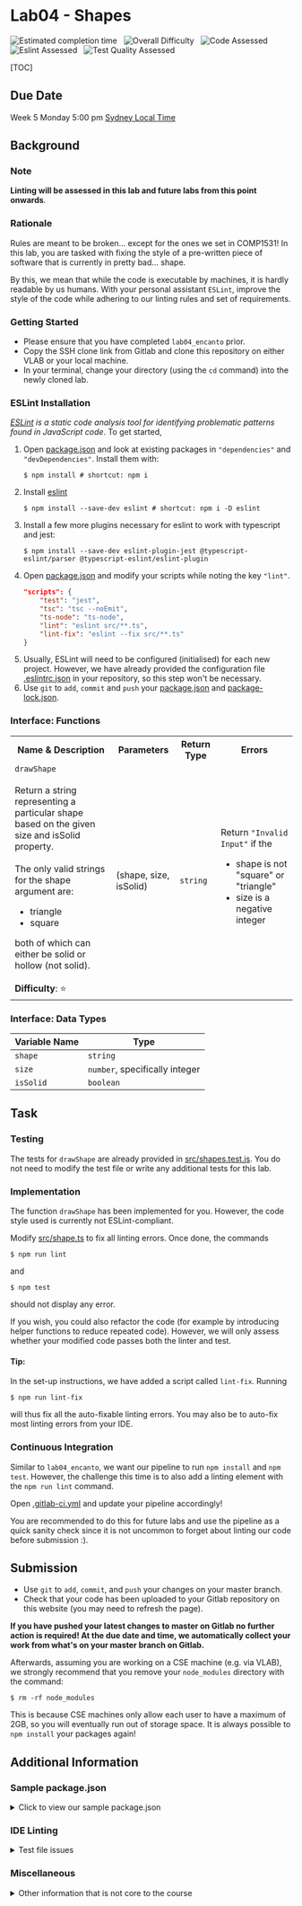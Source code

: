 # Lab04 - Shapes

![Estimated completion time](https://img.shields.io/badge/Estimated%20Time-10%20minutes-7FFF7F)
&nbsp;
![Overall Difficulty](https://img.shields.io/badge/Overall%20Difficulty-⭐-3498DB)
&nbsp;
![Code Assessed](https://img.shields.io/badge/Code%20Assessed-yes-darkgreen)
&nbsp;
![Eslint Assessed](https://img.shields.io/badge/Style%20Assessed-yes-FFC0CB)
&nbsp;
![Test Quality Assessed](https://img.shields.io/badge/Test%20Quality%20Assessed-no-FEDC56)
&nbsp;

[TOC]

## Due Date

Week 5 Monday 5:00 pm [Sydney Local Time](https://www.timeanddate.com/worldclock/australia/sydney)

## Background

### Note

**Linting will be assessed in this lab and future labs from this point onwards**.

### Rationale

Rules are meant to be broken... except for the ones we set in COMP1531! In this
lab, you are tasked with fixing the style of a pre-written piece of software
that is currently in pretty bad... shape. 

By this, we mean that while the code is executable by machines, it is hardly
readable by us humans. With your personal assistant `ESLint`, improve the style
of the code while adhering to our linting rules and set of requirements.

### Getting Started
- Please ensure that you have completed `lab04_encanto` prior.
- Copy the SSH clone link from Gitlab and clone this repository on either VLAB
or your local machine.
- In your terminal, change your directory (using the `cd` command) into the newly
cloned lab.

### ESLint Installation

*[ESLint](https://eslint.org/) is a static code analysis tool for identifying problematic patterns found in JavaScript code*. To get started,

1. Open [package.json](package.json) and look at existing packages in `"dependencies"` and `"devDependencies"`. Install them with:
    ```shell
    $ npm install # shortcut: npm i
    ```
1. Install [eslint](https://www.npmjs.com/package/eslint)
    ```shell
    $ npm install --save-dev eslint # shortcut: npm i -D eslint
    ```
1. Install a few more plugins necessary for eslint to work with typescript and jest:
    ```shell
    $ npm install --save-dev eslint-plugin-jest @typescript-eslint/parser @typescript-eslint/eslint-plugin
    ```
1. Open [package.json](package.json) and modify your scripts while noting the key `"lint"`.
    ```json
    "scripts": {
        "test": "jest",
        "tsc": "tsc --noEmit",
        "ts-node": "ts-node",
        "lint": "eslint src/**.ts",
        "lint-fix": "eslint --fix src/**.ts"
    }
    ```
1. Usually, ESLint will need to be configured (initialised) for each new project. However, we have already provided the configuration file [.eslintrc.json](.eslintrc.json) in your repository, so this step won't be necessary.
1. Use `git` to `add`, `commit` and `push` your [package.json](package.json) and [package-lock.json](package-lock.json).

### Interface: Functions

<table>
  <tr>
    <th>Name & Description</th>
    <th>Parameters</th>
    <th>Return Type</th>
    <th>Errors</th>
  </tr>
  <tr>
    <td>
        <code>drawShape</code>
        <br/><br/>
        Return a string representing a particular shape based on the given size and isSolid property.
        <br/><br/>
        The only valid strings for the shape argument are:
        <ul>
            <li>triangle</li>
            <li>square</li>
        </ul>
        both of which can either be solid or hollow (not solid).
        <br/><br/><b>Difficulty</b>: ⭐
    </td>
    <td>
        (shape, size, isSolid)
    </td>
    <td>
        <code>string</code>
    </td>
    <td>
        Return <code>"Invalid Input"</code> if the
        <ul>
            <li>shape is not "square" or "triangle"</li>
            <li>size is a negative integer</li>
        </ul>
    </td>
  </tr>
</table>

### Interface: Data Types
| Variable Name | Type |
| --- | --- |
| `shape` | `string` |
| `size` | `number`, specifically integer |
| `isSolid` | `boolean` |

## Task

### Testing

The tests for `drawShape` are already provided in [src/shapes.test.js](src/shapes.test.js).
You do not need to modify the test file or write any additional tests for this lab.

### Implementation

The function `drawShape` has been implemented for you. However, the code style used
is currently not ESLint-compliant.

Modify [src/shape.ts](src/shape.js) to fix all linting errors. Once done,
the commands
```shell
$ npm run lint
```
and
```shell
$ npm test
```
should not display any error.

If you wish, you could also refactor the code (for example by introducing
helper functions to reduce repeated code). However, we will only assess whether
your modified code passes both the linter and test.

#### Tip:

In the set-up instructions, we have added a script called `lint-fix`. Running
```shell
$ npm run lint-fix
```
will thus fix all the auto-fixable linting errors. You may also be to auto-fix most linting errors
from your IDE.

### Continuous Integration

Similar to `lab04_encanto`, we want our pipeline to run `npm install` and `npm test`. However, the challenge this time is to also add a linting element with the `npm run lint` command.

Open [.gitlab-ci.yml](.gitlab-ci.yml) and update your pipeline accordingly!

You are recommended to do this for future labs and use the pipeline as a quick sanity check since it is not uncommon to forget about linting our code before submission :).

## Submission

- Use `git` to `add`, `commit`, and `push` your changes on your master branch.
- Check that your code has been uploaded to your Gitlab repository on this website (you may need to refresh the page).

**If you have pushed your latest changes to master on Gitlab no further action is required! At the due date and time, we automatically collect your work from what's on your master branch on Gitlab.**

Afterwards, assuming you are working on a CSE machine (e.g. via VLAB), we strongly recommend that you remove your `node_modules` directory with the command:
```shell
$ rm -rf node_modules
```
This is because CSE machines only allow each user to have a maximum of 2GB, so you will eventually run out of storage space. It is always possible to `npm install` your packages again!

## Additional Information

### Sample package.json

<details>

<summary>Click to view our sample package.json</summary><br/>

**Note**: 
1. The main keys to pay attention to are `"scripts"`, `"dependencies"` and `"devDependencies"`.
1. It is fine if the versions of your packages are newer.

```json
{
  "name": "lab04_shapes",
  "version": "1.0.0",
  "description": "[TOC]",
  "main": "src/main.ts",
  "scripts": {
    "test": "jest",
    "tsc": "tsc --noEmit",
    "ts-node": "ts-node",
    "lint": "eslint src/**.ts",
    "lint-fix": "eslint --fix src/**.ts"
  },
  "keywords": [],
  "author": "",
  "license": "ISC",
  "devDependencies": {
    "@types/jest": "^27.5.1",
    "@typescript-eslint/eslint-plugin": "^5.23.0",
    "@typescript-eslint/parser": "^5.23.0",
    "eslint": "^8.15.0",
    "eslint-plugin-jest": "^26.2.1",
    "jest": "^28.1.0",
    "ts-jest": "^28.0.2",
    "ts-node": "^10.7.0",
    "typescript": "^4.6.4"
  }
}
```

</details>

### IDE Linting

<details>

<summary>Test file issues</summary><br/>

If your IDE, e.g. VSCode, displays linting issues in the test file for `describe`, `test`, `expect`, etc, but the command
```shell
$ npm run lint
```

behaves as expected, try creating an empty file called `jsconfig.json` in
the root folder of this repository. One way would be:
```shell
$ touch jsconfig.json
```

</details>

### Miscellaneous

<details>

<summary>Other information that is not core to the course</summary><br/>

**The files below can be safely ignored - we will always provide them for you if necessary**:

In addition to the new files introduced from lab04_encanto:
- [.eslintrc.json](.eslintrc.json) - COMP1531 linting rules. Fun fact, comments are not possible in standard JSON files, but ESLint allows it.

</details>
